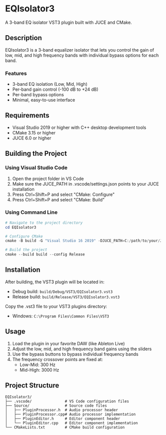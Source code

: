 # EQIsolator3

A 3-band EQ isolator VST3 plugin built with JUCE and CMake.

## Description

EQIsolator3 is a 3-band equalizer isolator that lets you control the gain of low, mid, and high frequency bands with individual bypass options for each band.

### Features
- 3-band EQ isolation (Low, Mid, High)
- Per-band gain control (-100 dB to +24 dB)
- Per-band bypass options
- Minimal, easy-to-use interface

## Requirements

- Visual Studio 2019 or higher with C++ desktop development tools
- CMake 3.15 or higher
- JUCE 6.0 or higher

## Building the Project

### Using Visual Studio Code

1. Open the project folder in VS Code
2. Make sure the JUCE_PATH in .vscode/settings.json points to your JUCE installation
3. Press Ctrl+Shift+P and select "CMake: Configure"
4. Press Ctrl+Shift+P and select "CMake: Build"

### Using Command Line

```powershell
# Navigate to the project directory
cd EQIsolator3

# Configure CMake
cmake -B build -G "Visual Studio 16 2019" -DJUCE_PATH=C:/path/to/your/JUCE

# Build the project
cmake --build build --config Release
```

## Installation

After building, the VST3 plugin will be located in:
- Debug build: `build/Debug/VST3/EQIsolator3.vst3`
- Release build: `build/Release/VST3/EQIsolator3.vst3`

Copy the .vst3 file to your VST3 plugins directory:
- Windows: `C:\Program Files\Common Files\VST3`

## Usage

1. Load the plugin in your favorite DAW (like Ableton Live)
2. Adjust the low, mid, and high frequency band gains using the sliders
3. Use the bypass buttons to bypass individual frequency bands
4. The frequency crossover points are fixed at:
   - Low-Mid: 300 Hz
   - Mid-High: 3000 Hz

## Project Structure

```
EQIsolator3/
├── .vscode/               # VS Code configuration files
├── Source/                # Source code files
│   ├── PluginProcessor.h  # Audio processor header
│   ├── PluginProcessor.cpp# Audio processor implementation
│   ├── PluginEditor.h     # Editor component header
│   └── PluginEditor.cpp   # Editor component implementation
└── CMakeLists.txt         # CMake build configuration
```